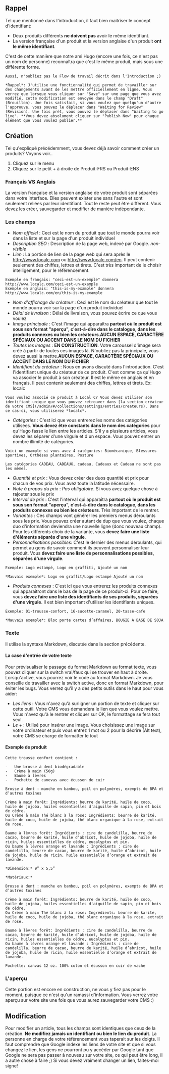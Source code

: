 ## Rappel

Tel que mentionné dans l'introduction, il faut bien maitrîser le concept d'identifiant:

- Deux produits différents **ne doivent pas** avoir le même identifiant.
- La version française d'un produit et la version anglaise d'un produit **ont le même identifiant**.

C'est de cette manière que notre ami Hugo (encore une fois, ce n'est pas un nom de personne) reconnaîtra que c'est le même produit, mais sous une différente forme.

```hint|directive
Aussi, n'oubliez pas le Flow de travail décrit dans l'Introduction ;)

*Rappel*: J'utilise une fonctionnalité qui permet de travailler sur des changements avant de les mettre officiellement en ligne. Vous verrez que lorsque vous cliquer sur "Save" sur une page que vous avez modifié, cette modification est envoyée dans le champ "Draft" (Brouillon). Une fois satisfait, si vous voulez que quelqu'un d'autre l'approuve, vous pouvez le déplacer dans "Waiting for Review" (Révision). Une fois prêt, vous pouvez le déplacer dans "Waiting to go live". **Vous devez absolument cliquer sur "Publish Now" pour chaque élément que vous voulez publier.**
```

## Création

Tel qu'expliqué précédemment, vous devez déjà savoir comment créer un produits? Voyons voir..

1. Cliquez sur le menu
2. Cliquez sur le petit + à droite de Produit-FRS ou Produit-ENS

### Français VS Anglais

La version française et la version anglaise de votre produit sont séparées dans votre interface. Elles peuvent exister une sans l'autre et sont seulement reliées par leur identifiant. Tout le reste peut être différent. Vous devez les créer, sauvegarder et modifier de manière indépendante.

### Les champs

- *Nom officiel* : Ceci est le nom du produit que tout le monde pourra voir dans la liste et sur la page d'un produit individuel
- *Description SEO* : Description de la page web, indexé par Google. *non-visible*
- *Lien* : La portion de lien de la page web qui sera après le http://www.localc.com ou http://www.localc.com/en. Il peut contenir seulement des chiffes, lettres et tirets. C'est très important de le choisir intelligement, pour le référencement. 

```hint|directive
Exemple en français: "ceci-est-un-exemple" donnera http://www.localc.com/ceci-est-un-example
Exemple en anglais: "this-is-my-example" donnera http://www.localc.com/en/this-is-my-example
```

- *Nom d'affichage du créateur* : Ceci est le nom du créateur que tout le monde pourra voir sur la page d'un produit individuel
- *Délai de livraison* : Délai de livraison, vous pouvez écrire ce que vous voulez
- *Image principale* : C'est l'image qui apparaîtra **partout où le produit est sous son format "aperçu", c'est-à-dire dans le catalogue, dans les produits connexes ou bien les créateurs**.**AUCUN ESPACE, CARACTÈRE SPÉCIAUX OU ACCENT DANS LE NOM DU FICHIER**
- *Toutes les images* : **EN CONSTRUCTION**. Votre caroussel d'image sera créé à partir de toutes ces images là. N'oubliez pas la principale, vous devez aussi la mettre.**AUCUN ESPACE, CARACTÈRE SPÉCIAUX OU ACCENT DANS LE NOM DU FICHIER**
- *Identifiant du créateur* : Nous en avons discuté dans l'introduction. C'est l'identifiant unique du créateur de ce produit. C'est comme ça qu'Hugo va associer le produit à son créateur. Il est le même en anglais et en français. Il peut contenir seulement des chiffes, lettres et tirets. Ex: localc

```hint|directive
Vous voulez associé ce produit à Local C? Vous devez utiliser son identifiant unique que vous pouvez retrouver dans [la section créateur de votre CMS](/admin/#/collections/settings/entries/createurs). Dans ce cas-ci, vous utiliserez *localc*.
```

- *Catégories* : C'est ici que vous entrerez les noms des catégories utilisées. **Vous devez être constants dans le nom des catégories** pour qu'Hugo fasse le lien entre les articles. S'il y a plusieurs articles, vous devez les séparer d'une virgule et d'un espace. Vous pouvez entrer un nombre illimité de catégories.

```hint|directive
Voici un example si vous avez 4 catégories: Biomécanique, Blessures sportives, Orthèses plantaires, Posture
```

```hint|warning
Les catégories CADEAU, CADEAUX, cadeau, Cadeaux et Cadeau ne sont pas les mêmes.
```
- *Quantité et prix* : Vous devez créer des duos quantité et prix pour chacun de vos prix. Vous avez toute la latitude nécessaire.
- *Note à propos du prix* : *Pas obligatoire*. Si vous avez quelque chose à rajouter sous le prix
- *Interval de prix* : C'est l'interval qui apparaîtra **partout où le produit est sous son format "aperçu", c'est-à-dire dans le catalogue, dans les produits connexes ou bien les créateurs**. Très important de le rentrer.
- *Variantes* : Ces champs vont générer les premiers menus déroulants sous les prix. Vous pouvez créer autant de dup que vous voulez, chaque duo d'information deviendra une nouvelle ligne (donc nouveau champ). Pour les différents choix de la variante, vous **devez faire une liste d'éléments séparés d'une virgule**.
- *Personnalisations possibles*: C'est le dernier des menus déroulants, qui permet au gens de savoir comment ils peuvent personnaliser leur produit. Vous **devez faire une liste de personnalisations possibles, séparées d'une virgule**.

```hint|directive
Exemple: Logo estampé, Logo en graffiti, Ajouté un nom
```

```hint|warning
*Mauvais exemple*: Logo en graffit/Logo estampé Ajouté un nom
```

- *Produits connexes* : C'est ici que vous entrerez les produits connexes qui apparaitront dans le bas de la page de ce produit-ci. Pour ce faire, vous **devez faire une liste des identifiants de ses produits, séparées d'une virgule**. Il est bien important d'utiliser les identifiants uniques.

```hint|directive
Exemple: 01-trousse-confort, 16-sucette-caramel, 20-tasse-cafe
```

```hint|warning
*Mauvais exemple*: Bloc porte cartes d’affaires, BOUGIE À BASE DE SOJA
```


### Texte

Il utilise la syntaxe Markdown, discutée dans la section précédente.

#### La case d'entrée de votre texte

Pour prévisualiser le passage du format Markdown au format texte, vous pouvez cliquer sur la switch vrai/faux qui se trouver en haut à droite. Lorsqu'active, vous pourrez voir le code au format Markdown. Je vous conseille de travailler avec la switch active, donc en format Markdown, pour éviter les bugs. Vous verrez qu'il y a des petits outils dans le haut pour vous aider:

- *Les liens* : Vous n'avez qu'à surligner un portion de texte et cliquer sur cette outil. Votre CMS vous demandera le lien que vous voulez mettre. Vous n'avez qu'à le rentrer et cliquer sur OK, le formattage se fera tout seul.
- *Le +* : Utilisé pour insérer une image. Vous choisissez une image sur votre ordinateur et puis vous entrez 1 mot ou 2 pour la décrire (Alt text), votre CMS se charge de formatter le tout

#### Exemple de produit

```
Cette trousse confort contient :

-   Une brosse à dent biodégradable 
-   Crème à main (50g)
-   Baume à lèvres
-   Pochette de canevas avec écusson de cuir 
 
Brosse à dent : manche en bambou, poil en polymères, exempts de BPA et d’autres toxines 
 
Crème à main forêt: Ingrédients: beurre de karité, huile de coco, huile de jojoba, huiles essentielles d'aiguille de sapin, pin et bois de cèdre.
Ou Crème à main Thé blanc à la rose: Ingrédients: beurre de karité, huile de coco, huile de jojoba, thé blanc organique à la rose, extrait de rose.
 
Baume à lèvres forêt: Ingrédients : cire de candelilla, beurre de cacao, beurre de karité, huile d’abricot, huile de jojoba, huile de ricin, huiles essentielles de cèdre, eucalyptus et pin.
Ou baume à lèvres orange et lavande : Ingrédients : cire de candelilla, beurre de cacao, beurre de karité, huile d’abricot, huile de jojoba, huile de ricin, huile essentielle d’orange et extrait de lavande.

*Dimension:* 9” x 5,5”

*Matériaux:*
 
Brosse à dent : manche en bambou, poil en polymères, exempts de BPA et d’autres toxines 
 
Crème à main forêt: Ingrédients: beurre de karité, huile de coco, huile de jojoba, huiles essentielles d'aiguille de sapin, pin et bois de cèdre.
Ou Crème à main Thé blanc à la rose: Ingrédients: beurre de karité, huile de coco, huile de jojoba, thé blanc organique à la rose, extrait de rose.
 
Baume à lèvres forêt: Ingrédients : cire de candelilla, beurre de cacao, beurre de karité, huile d’abricot, huile de jojoba, huile de ricin, huiles essentielles de cèdre, eucalyptus et pin.
Ou baume à lèvres orange et lavande : Ingrédients : cire de candelilla, beurre de cacao, beurre de karité, huile d’abricot, huile de jojoba, huile de ricin, huile essentielle d’orange et extrait de lavande.
 
Pochette: canvas 12 oz. 100% coton et écusson en cuir de vache
```

### L'aperçu

Cette portion est encore en construction, ne vous y fiez pas pour le moment, puisque ce n'est qu'un ramassi d'information. Vous verrez votre aperçu sur votre site une fois que vous aurez sauvegarder votre CMS :)

## Modification

Pour modifier un article, tous les champs sont identiques que ceux de la création. **Ne modifiez jamais un identifiant ou bien le lien du produit**. La personne en charge de votre référencement vous taperait sur les doigts. Il faut comprendre que Google indexe les liens de votre site et que si vous changez le lien, les gens ne pourront pu y accéder par Google tant que Google ne sera pas passer à nouveau sur votre site, ce qui peut être long, il a autre chose à faire ;) Si vous devez vraiment changer un lien, faites-moi signe!